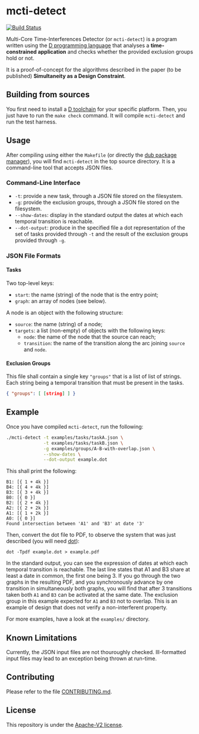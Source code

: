 # mcti-detect

[![Build Status](https://github.com/krono-safe/mcti-detect/workflows/CI/badge.svg)](https://github.com/krono-safe/mcti-detect/actions)

Multi-Core Time-Interferences Detector (or `mcti-detect`) is a program written
using the [D programming language][1] that analyses a **time-constrained
application** and checks whether the provided exclusion groups hold or not.

It is a proof-of-concept for the algorithms described in the paper (to be
published) **Simultaneity as a Design Constraint**.

## Building from sources

You first need to install a [D toolchain][2] for your specific platform.  Then,
you just have to run the `make check` command. It will compile `mcti-detect`
and run the test harness.

## Usage

After compiling using either the `Makefile` (or directly the [dub package
manager][3]), you will find `mcti-detect` in the top source directory.
It is a command-line tool that accepts JSON files.

### Command-Line Interface

- `-t`: provide a new task, through a JSON file stored on the filesystem.
- `-g`: provide the exclusion groups, through a JSON file stored on the filesystem.
- `--show-dates`: display in the standard output the dates at which each
  temporal transition is reachable.
- `--dot-output`: produce in the specified file a dot representation of the set
  of tasks provided through `-t` and the result of the exclusion groups provided
  through `-g`.

### JSON File Formats

#### Tasks

Two top-level keys:
- `start`: the name (string) of the node that is the entry point;
- `graph`: an array of nodes (see below).

A node is an object with the following structure:
- `source`: the name (string) of a node;
- `targets`: a list (non-empty) of objects with the following keys:
  - `node`: the name of the node that the source can reach;
  - `transition`: the name of the transition along the arc joining `source`
    and `node`.


#### Exclusion Groups

This file shall contain a single key `"groups"` that is a list of list of
strings. Each string being a temporal transition that must be present in
the tasks.

```json
{ "groups": [ [string] ] }
```

## Example

Once you have compiled `mcti-detect`, run the following:

```bash
./mcti-detect -t examples/tasks/taskA.json \
              -t examples/tasks/taskB.json \
              -g examples/groups/A-B-with-overlap.json \
              --show-dates \
              --dot-output example.dot
```

This shall print the following:

```
B1: [{ 1 + 4k }]
B4: [{ 4 + 4k }]
B3: [{ 3 + 4k }]
B0: [{ 0 }]
B2: [{ 2 + 4k }]
A2: [{ 2 + 2k }]
A1: [{ 1 + 2k }]
A0: [{ 0 }]
Found intersection between 'A1' and 'B3' at date '3'
```

Then, convert the dot file to PDF, to observe the system that was just
described (you will need [dot][4]):

```
dot -Tpdf example.dot > example.pdf
```

In the standard output, you can see the expression of dates at which each
temporal transition is reachable. The last line states that A1 and B3 share at
least a date in common, the first one being 3. If you go through the two graphs
in the resulting PDF, and you synchronously advance by one transition in
simultaneously both graphs, you will find that after 3 transitions taken both
`A1` and `B3` can be activated at the same date. The exclusion group in this
example expected for `A1` and `B3` not to overlap. This is an example of design
that does not verify a non-interferent property.

For more examples, have a look at the `examples/` directory.


## Known Limitations

Currently, the JSON input files are not thouroughly checked. Ill-formatted
input files may lead to an exception being thrown at run-time.


## Contributing

Please refer to the file [CONTRIBUTING.md](CONTRIBUTING.md).

## License

This repository is under the [Apache-V2 license](LICENSE).


[1]: https://dlang.org/
[2]: https://dlang.org/download.html
[3]: https://dub.pm/getting_started
[4]: https://graphviz.org
